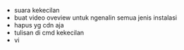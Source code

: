 - suara kekecilan
- buat video oveview untuk ngenalin semua jenis instalasi
- hapus yg cdn aja
- tulisan di cmd kekecilan
- vi
